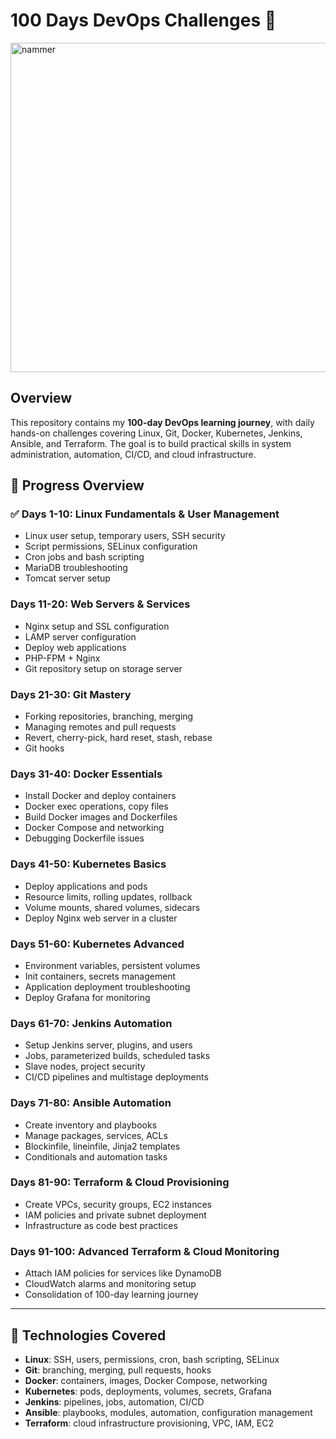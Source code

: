 # 100 Days DevOps Challenges 🚀
<img width="1007" height="527" alt="nammer" src="https://github.com/user-attachments/assets/5682ad28-2b8a-40c7-b07b-31933db315b4" />

## Overview
This repository contains my **100-day DevOps learning journey**, with daily hands-on challenges covering Linux, Git, Docker, Kubernetes, Jenkins, Ansible, and Terraform. The goal is to build practical skills in system administration, automation, CI/CD, and cloud infrastructure.


## 📅 Progress Overview

### ✅ Days 1-10: Linux Fundamentals & User Management 
- Linux user setup, temporary users, SSH security
- Script permissions, SELinux configuration
- Cron jobs and bash scripting
- MariaDB troubleshooting
- Tomcat server setup

### Days 11-20: Web Servers & Services
- Nginx setup and SSL configuration
- LAMP server configuration
- Deploy web applications
- PHP-FPM + Nginx
- Git repository setup on storage server

### Days 21-30: Git Mastery
- Forking repositories, branching, merging
- Managing remotes and pull requests
- Revert, cherry-pick, hard reset, stash, rebase
- Git hooks

### Days 31-40: Docker Essentials
- Install Docker and deploy containers
- Docker exec operations, copy files
- Build Docker images and Dockerfiles
- Docker Compose and networking
- Debugging Dockerfile issues

### Days 41-50: Kubernetes Basics
- Deploy applications and pods
- Resource limits, rolling updates, rollback
- Volume mounts, shared volumes, sidecars
- Deploy Nginx web server in a cluster

### Days 51-60: Kubernetes Advanced
- Environment variables, persistent volumes
- Init containers, secrets management
- Application deployment troubleshooting
- Deploy Grafana for monitoring

### Days 61-70: Jenkins Automation
- Setup Jenkins server, plugins, and users
- Jobs, parameterized builds, scheduled tasks
- Slave nodes, project security
- CI/CD pipelines and multistage deployments

### Days 71-80: Ansible Automation
- Create inventory and playbooks
- Manage packages, services, ACLs
- Blockinfile, lineinfile, Jinja2 templates
- Conditionals and automation tasks

### Days 81-90: Terraform & Cloud Provisioning
- Create VPCs, security groups, EC2 instances
- IAM policies and private subnet deployment
- Infrastructure as code best practices

### Days 91-100: Advanced Terraform & Cloud Monitoring
- Attach IAM policies for services like DynamoDB
- CloudWatch alarms and monitoring setup
- Consolidation of 100-day learning journey

---

## 📌 Technologies Covered
- **Linux**: SSH, users, permissions, cron, bash scripting, SELinux  
- **Git**: branching, merging, pull requests, hooks  
- **Docker**: containers, images, Docker Compose, networking  
- **Kubernetes**: pods, deployments, volumes, secrets, Grafana  
- **Jenkins**: pipelines, jobs, automation, CI/CD  
- **Ansible**: playbooks, modules, automation, configuration management  
- **Terraform**: cloud infrastructure provisioning, VPC, IAM, EC2  

